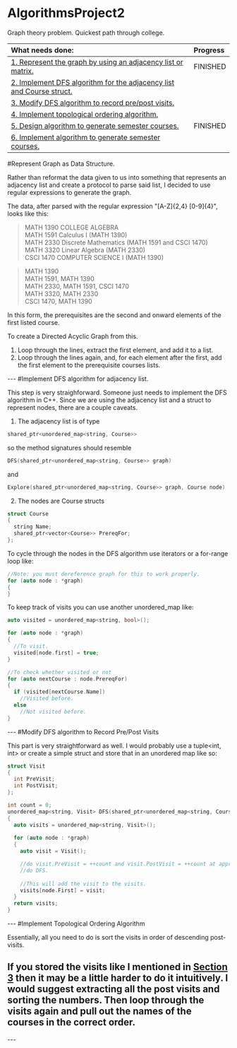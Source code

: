 # AlgorithmsProject2
Graph theory problem. Quickest path through college.

|What needs done:| Progress|
|:----------------|:------------|
|[1. Represent the graph by using an adjacency list or matrix.](#1)|FINISHED|
|[2. Implement DFS algorithm for the adjacency list and Course struct.](#2)||
|[3. Modify DFS algorithm to record pre/post visits.](#3)||
|[4. Implement topological ordering algorithm.](#4)||
|[5. Design algorithm to generate semester courses.](#5)|FINISHED|
|[6. Implement algorithm to generate semester courses.](#6)||

<a id="1">
#Represent Graph as Data Structure.

Rather than reformat the data given to us into something that represents an adjacency list and create a protocol to parse said list, I decided to use regular expressions to generate the graph.

The data, after parsed with the regular expression "[A-Z]{2,4} [0-9]{4}", looks like this:
>MATH 1390 COLLEGE ALGEBRA  
>MATH 1591 Calculus I (MATH 1390)  
>MATH 2330 Discrete Mathematics (MATH 1591 and CSCI 1470)  
>MATH 3320 Linear Algebra (MATH 2330)  
>CSCI 1470 COMPUTER SCIENCE I (MATH 1390)  


>MATH 1390  
>MATH 1591, MATH 1390  
>MATH 2330, MATH 1591, CSCI 1470  
>MATH 3320, MATH 2330  
>CSCI 1470, MATH 1390  


In this form, the prerequisites are the second and onward elements of the first listed course.

To create a Directed Acyclic Graph from this.
  1. Loop through the lines, extract the first element, and add it to a list.
  2. Loop through the lines again, and, for each element after the first, add the first element to the prerequisite courses lists.
  
</a>
---
<a id="2">
#Implement DFS algorithm for adjacency list.

This step is very straighforward.  Someone just needs to implement the DFS algorithm in C++. Since we are using the adjacency list and a struct to represent nodes, there are a couple caveats.

1.  The adjacency list is of type 
```cpp
shared_ptr<unordered_map<string, Course>> 
```
so the method signatures should resemble
```cpp
DFS(shared_ptr<unordered_map<string, Course>> graph) 
```
and  
```cpp
Explore(shared_ptr<unordered_map<string, Course>> graph, Course node)
```

2. The nodes are Course structs
```cpp
struct Course 
{
  string Name;
  shared_ptr<vector<Course>> PrereqFor;
};
```

To cycle through the nodes in the DFS algorithm use iterators or a for-range loop like:
```cpp
//Note: you must dereference graph for this to work properly.
for (auto node : *graph)
{
}
```

To keep track of visits you can use another unordered_map like:
```cpp
auto visited = unordered_map<string, bool>();

for (auto node : *graph)
{
  //To visit.
  visited[node.first] = true;
}

//To check whether visited or not
for (auto nextCourse : node.PrereqFor)
{
  if (visited[nextCourse.Name])
    //Visited before.
  else
    //Not visited before.
}
```
</a>
---
<a id="3">
#Modify DFS algorithm to Record Pre/Post Visits

This part is very straightforward as well.  I would probably use a tuple<int, int> or create a simple struct and store that in an unordered map like so:

```cpp
struct Visit
{
  int PreVisit;
  int PostVisit;
};

int count = 0;
unordered_map<string, Visit> DFS(shared_ptr<unordered_map<string, Course>> graph)
{
  auto visits = unordered_map<string, Visit>();
  
  for (auto node : *graph)
  {
    auto visit = Visit();

    //do visit.PreVisit = ++count and visit.PostVisit = ++count at appropriate point.
    //do DFS.
    
    //This will add the visit to the visits.
    visits[node.First] = visit;
  }
  return visits;
}
```
</a>
---
<a id="4">
#Implement Topological Ordering Algorithm

Essentially, all you need to do is sort the visits in order of descending post-visits.

If you stored the visits like I mentioned in [Section 3](#3) then it may be a little harder to do it intuitively.  I would suggest extracting all the post visits and sorting the numbers.  Then loop through the visits again and pull out the names of the courses in the correct order.
</a>
---
<a id="5">
</a>
---
<a id="6">
</a>
